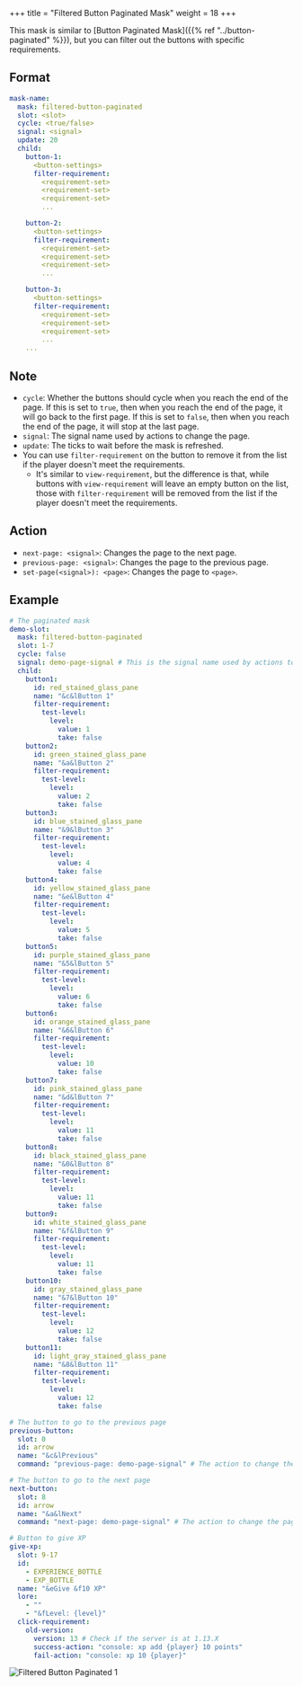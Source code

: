 +++
title = "Filtered Button Paginated Mask"
weight = 18
+++

This mask is similar to [Button Paginated Mask]({{% ref "../button-paginated" %}}), but you can filter out the buttons with specific requirements.

## Format

```yaml
mask-name:
  mask: filtered-button-paginated
  slot: <slot>
  cycle: <true/false>
  signal: <signal>
  update: 20
  child:
    button-1:
      <button-settings>
      filter-requirement:
        <requirement-set>
        <requirement-set>
        <requirement-set>
        ...

    button-2:
      <button-settings>
      filter-requirement:
        <requirement-set>
        <requirement-set>
        <requirement-set>
        ...

    button-3:
      <button-settings>
      filter-requirement:
        <requirement-set>
        <requirement-set>
        <requirement-set>
        ...
    ...
```

## Note

* `cycle`: Whether the buttons should cycle when you reach the end of the page. If this is set to `true`, then when you reach the end of the page, it will go back to the first page. If this is set to `false`, then when you reach the end of the page, it will stop at the last page.
* `signal`: The signal name used by actions to change the page.
* `update`: The ticks to wait before the mask is refreshed.
* You can use `filter-requirement` on the button to remove it from the list if the player doesn't meet the requirements.
  * It's similar to `view-requirement`, but the difference is that, while buttons with `view-requirement` will leave an empty button on the list, those with `filter-requirement` will be removed from the list if the player doesn't meet the requirements.

## Action

* `next-page: <signal>`: Changes the page to the next page.
* `previous-page: <signal>`: Changes the page to the previous page.
* `set-page(<signal>): <page>`: Changes the page to `<page>`.

## Example

```yaml
# The paginated mask
demo-slot:
  mask: filtered-button-paginated
  slot: 1-7
  cycle: false
  signal: demo-page-signal # This is the signal name used by actions to change the page.
  child:
    button1:
      id: red_stained_glass_pane
      name: "&c&lButton 1"
      filter-requirement:
        test-level:
          level:
            value: 1
            take: false
    button2:
      id: green_stained_glass_pane
      name: "&a&lButton 2"
      filter-requirement:
        test-level:
          level:
            value: 2
            take: false
    button3:
      id: blue_stained_glass_pane
      name: "&9&lButton 3"
      filter-requirement:
        test-level:
          level:
            value: 4
            take: false
    button4:
      id: yellow_stained_glass_pane
      name: "&e&lButton 4"
      filter-requirement:
        test-level:
          level:
            value: 5
            take: false
    button5:
      id: purple_stained_glass_pane
      name: "&5&lButton 5"
      filter-requirement:
        test-level:
          level:
            value: 6
            take: false
    button6:
      id: orange_stained_glass_pane
      name: "&6&lButton 6"
      filter-requirement:
        test-level:
          level:
            value: 10
            take: false
    button7:
      id: pink_stained_glass_pane
      name: "&d&lButton 7"
      filter-requirement:
        test-level:
          level:
            value: 11
            take: false
    button8:
      id: black_stained_glass_pane
      name: "&0&lButton 8"
      filter-requirement:
        test-level:
          level:
            value: 11
            take: false
    button9:
      id: white_stained_glass_pane
      name: "&f&lButton 9"
      filter-requirement:
        test-level:
          level:
            value: 11
            take: false
    button10:
      id: gray_stained_glass_pane
      name: "&7&lButton 10"
      filter-requirement:
        test-level:
          level:
            value: 12
            take: false
    button11:
      id: light_gray_stained_glass_pane
      name: "&8&lButton 11"
      filter-requirement:
        test-level:
          level:
            value: 12
            take: false

# The button to go to the previous page
previous-button:
  slot: 0
  id: arrow
  name: "&c&lPrevious"
  command: "previous-page: demo-page-signal" # The action to change the page

# The button to go to the next page
next-button:
  slot: 8
  id: arrow
  name: "&a&lNext"
  command: "next-page: demo-page-signal" # The action to change the page

# Button to give XP
give-xp:
  slot: 9-17
  id:
    - EXPERIENCE_BOTTLE
    - EXP_BOTTLE
  name: "&eGive &f10 XP"
  lore:
    - ""
    - "&fLevel: {level}"
  click-requirement:
    old-version:
      version: 13 # Check if the server is at 1.13.X
      success-action: "console: xp add {player} 10 points"
      fail-action: "console: xp 10 {player}"
```

![Filtered Button Paginated 1](filtered-button-paginated-1.gif)
